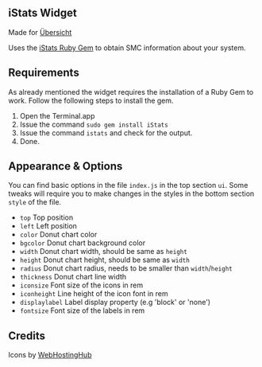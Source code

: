iStats Widget
---

Made for [Übersicht](http://tracesof.net/uebersicht/)

Uses the [iStats Ruby Gem](https://github.com/Chris911/iStats "iStats") to obtain SMC information about your system.


## Requirements

As already mentioned the widget requires the installation of a Ruby Gem to work. Follow the following steps
to install the gem.

1. Open the Terminal.app
2. Issue the command `sudo gem install iStats`
3. Issue the command `istats` and check for the output.
3. Done.


## Appearance & Options

You can find basic options in the file `index.js` in the top section `ui`. Some tweaks will require you to make
changes in the styles in the bottom section `style` of the file.

* `top` Top position
* `left` Left position
* `color` Donut chart color
* `bgcolor` Donut chart background color
* `width` Donut chart width, should be same as `height`
* `height` Donut chart height, should be same as `width`
* `radius` Donut chart radius, needs to be smaller than `width`/`height`
* `thickness` Donut chart line width
* `iconsize` Font size of the icons in rem
* `iconheight` Line height of the icon font in rem
* `displaylabel` Label display property (e.g 'block' or 'none')
* `fontsize` Font size of the labels in rem


## Credits

Icons by [WebHostingHub](http://www.webhostinghub.com/glyphs/)
